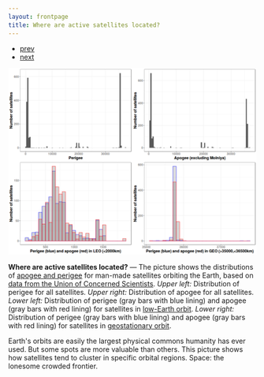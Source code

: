 ```yaml
---
layout: frontpage
title: Where are active satellites located?
---
```


<div class="navbar">
  <div class="navbar-inner">
      <ul class="nav">
          <li><a href="value_diff_1.html">prev</a></li>
          <li><a href="yearly_hhi_leo_gso.html">next</a></li>
      </ul>
  </div>
</div> 

![Apogee and Perigee of Orbiting Satellites (2016)](../../assets/bigpublpics/apo_peri_overlay.png)

**Where are active satellites located?** &mdash; The picture shows the distributions of [apogee and perigee](https://en.wikipedia.org/wiki/Apsis) for man-made satellites orbiting the Earth, based on [data from the Union of Concerned Scientists](https://www.ucsusa.org/nuclear-weapons/space-weapons/satellite-database).
*Upper left:* Distribution of perigee for all satellites. 
*Upper right:* Distribution of apogee for all satellites.
*Lower left:* Distribution of perigee (gray bars with blue lining) and apogee (gray bars with red lining) for satellites in [low-Earth orbit](https://en.wikipedia.org/wiki/Low_Earth_orbit).
*Lower right:* Distribution of perigee (gray bars with blue lining) and apogee (gray bars with red lining) for satellites in [geostationary orbit](https://en.wikipedia.org/wiki/Geostationary_orbit).

Earth's orbits are easily the largest physical commons humanity has ever used. But some spots are more valuable than others. This picture shows how satellites tend to cluster in specific orbital regions. Space: the lonesome crowded frontier.